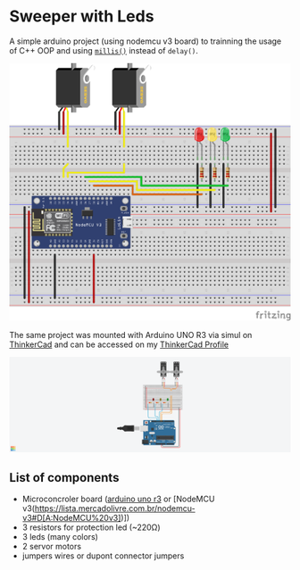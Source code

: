 # Sweeper with Leds

A simple arduino project (using nodemcu v3 board) to trainning the usage of C++ OOP and using [`millis()`](https://www.arduino.cc/reference/en/language/functions/time/millis/) instead of `delay()`.

![breadboard fritzing](./breadboard.svg)

The same project was mounted with Arduino UNO R3 via simul on [ThinkerCad](https://www.tinkercad.com/) and can be accessed on my [ThinkerCad Profile](https://www.tinkercad.com/things/2nX2C2DRXwS?sharecode=6kGq1HvVW2wnS30Y08_kiu4ey7bLjCBtaCB2Yi9OFEk)

![Version of ThinkerCad](./SweeperWithLeds.png)


## List of components

- Microconcroler board ([arduino uno r3](https://lista.mercadolivre.com.br/arduino-uno-r3#D[A:Arduino%20Uno%20R3]) or [NodeMCU v3(https://lista.mercadolivre.com.br/nodemcu-v3#D[A:NodeMCU%20v3])])
- 3 resistors for protection led (~220Ω)
- 3 leds (many colors)
- 2 servor motors
- jumpers wires or dupont connector jumpers